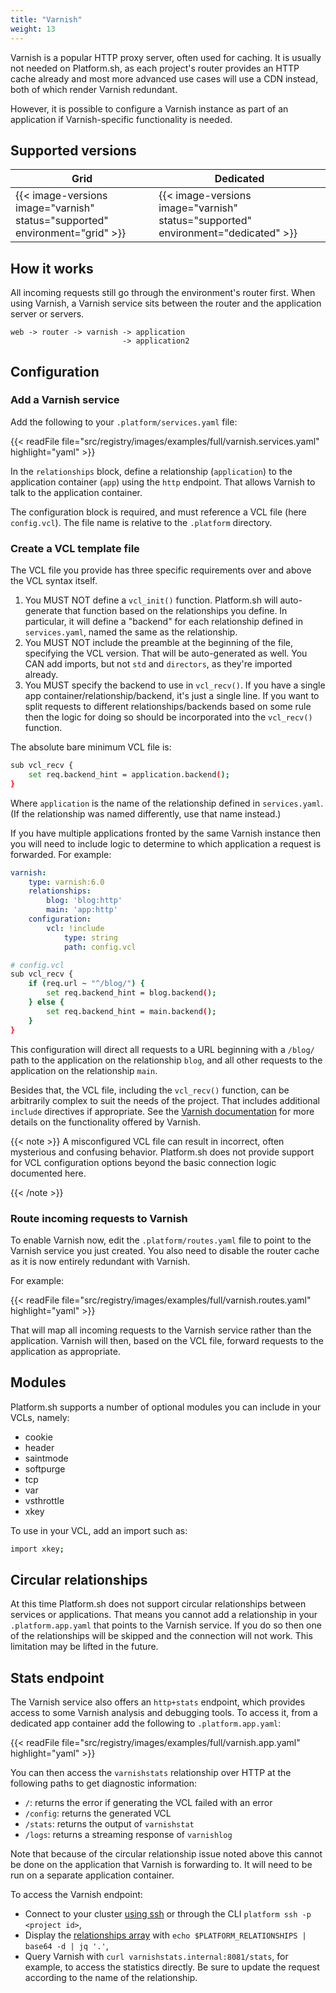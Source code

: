 ```yaml
---
title: "Varnish"
weight: 13
---
```


Varnish is a popular HTTP proxy server, often used for caching.  It is usually not needed on Platform.sh, as each project's router provides an HTTP cache already and most more advanced use cases will use a CDN instead, both of which render Varnish redundant.

However, it is possible to configure a Varnish instance as part of an application if Varnish-specific functionality is needed.

## Supported versions

| **Grid** | **Dedicated** |
|----------------------------------|---------------|
|  {{< image-versions image="varnish" status="supported" environment="grid" >}} | {{< image-versions image="varnish" status="supported" environment="dedicated" >}} |

## How it works

All incoming requests still go through the environment's router first. When using Varnish, a Varnish service sits between the router and the application server or servers.

```text
web -> router -> varnish -> application
                         -> application2
```


## Configuration

### Add a Varnish service

Add the following to your `.platform/services.yaml` file:

{{< readFile file="src/registry/images/examples/full/varnish.services.yaml" highlight="yaml" >}}

In the `relationships` block, define a relationship (`application`) to the application container (`app`) using the `http` endpoint.  That allows Varnish to talk to the application container.

The configuration block is required, and must reference a VCL file (here `config.vcl`).  The file name is relative to the `.platform` directory.

### Create a VCL template file

The VCL file you provide has three specific requirements over and above the VCL syntax itself.

1. You MUST NOT define a `vcl_init()` function.  Platform.sh will auto-generate that function based on the relationships you define.  In particular, it will define a "backend" for each relationship defined in `services.yaml`, named the same as the relationship.
2. You MUST NOT include the preamble at the beginning of the file, specifying the VCL version.  That will be auto-generated as well. You CAN add imports, but not `std` and `directors`, as they're imported already.
3. You MUST specify the backend to use in `vcl_recv()`.  If you have a single app container/relationship/backend, it's just a single line.  If you want to split requests to different relationships/backends based on some rule then the logic for doing so should be incorporated into the `vcl_recv()` function.

The absolute bare minimum VCL file is:

```bash
sub vcl_recv {
    set req.backend_hint = application.backend();
}
```

Where `application` is the name of the relationship defined in `services.yaml`.  (If the relationship was named differently, use that name instead.)

If you have multiple applications fronted by the same Varnish instance then you will need to include logic to determine to which application a request is forwarded.  For example:

```yaml
varnish:
    type: varnish:6.0
    relationships:
        blog: 'blog:http'
        main: 'app:http'
    configuration:
        vcl: !include
            type: string
            path: config.vcl
```

```bash
# config.vcl
sub vcl_recv {
    if (req.url ~ "^/blog/") {
        set req.backend_hint = blog.backend();
    } else {
        set req.backend_hint = main.backend();
    }
}
```

This configuration will direct all requests to a URL beginning with a `/blog/` path to the application on the relationship `blog`, and all other requests to the application on the relationship `main`.

Besides that, the VCL file, including the `vcl_recv()` function, can be arbitrarily complex to suit the needs of the project.  That includes additional `include` directives if appropriate.  See the [Varnish documentation](https://varnish-cache.org/docs/index.html) for more details on the functionality offered by Varnish.

{{< note >}}
A misconfigured VCL file can result in incorrect, often mysterious and confusing behavior.  Platform.sh does not provide support for VCL configuration options beyond the basic connection logic documented here.

{{< /note >}}

### Route incoming requests to Varnish

To enable Varnish now, edit the `.platform/routes.yaml` file to point to the Varnish service you just created.  You also need to disable the router cache as it is now entirely redundant with Varnish.

For example:

{{< readFile file="src/registry/images/examples/full/varnish.routes.yaml" highlight="yaml" >}}

That will map all incoming requests to the Varnish service rather than the application.  Varnish will then, based on the VCL file, forward requests to the application as appropriate.

## Modules

Platform.sh supports a number of optional modules you can include in your VCLs, namely:

* cookie
* header
* saintmode
* softpurge
* tcp
* var
* vsthrottle
* xkey

To use in your VCL, add an import such as:

```bash
import xkey;
```

## Circular relationships

At this time Platform.sh does not support circular relationships between services or applications.  That means you cannot add a relationship in your `.platform.app.yaml` that points to the Varnish service.  If you do so then one of the relationships will be skipped and the connection will not work.  This limitation may be lifted in the future.

## Stats endpoint

The Varnish service also offers an `http+stats` endpoint, which provides access to some Varnish analysis and debugging tools.  To access it, from a dedicated app container add the following to `.platform.app.yaml`:

{{< readFile file="src/registry/images/examples/full/varnish.app.yaml" highlight="yaml" >}}

You can then access the `varnishstats` relationship over HTTP at the following paths to get diagnostic information:

* `/`: returns the error if generating the VCL failed with an error
* `/config`: returns the generated VCL
* `/stats`: returns the output of `varnishstat`
* `/logs`: returns a streaming response of `varnishlog`

Note that because of the circular relationship issue noted above this cannot be done on the application that Varnish is forwarding to.  It will need to be run on a separate application container.

To access the Varnish endpoint:
- Connect to your cluster [using ssh](/development/ssh.md) or through the CLI `platform ssh -p <project id>`,
- Display the [relationships array](/configuration/app/relationships.md) with `echo $PLATFORM_RELATIONSHIPS | base64 -d | jq '.'`,
- Query Varnish with `curl varnishstats.internal:8081/stats`, for example, to access the statistics directly. Be sure to update the request according to the name of the relationship.
